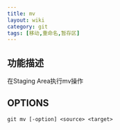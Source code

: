 ```yaml
---
title: mv
layout: wiki
category: git
tags: [移动,重命名,暂存区]
---
```


## 功能描述

在Staging Area执行mv操作

## OPTIONS

~~~
git mv [-option] <source> <target>
~~~